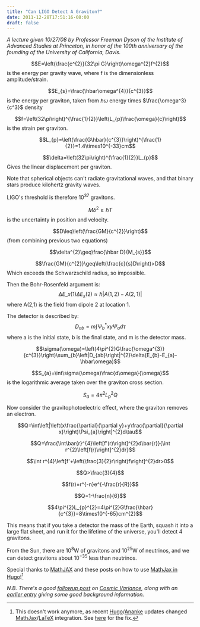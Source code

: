 ```yaml
---
title: "Can LIGO Detect A Graviton?"
date: 2011-12-28T17:51:16-08:00
draft: false
---
```

*A lecture given 10/27/08 by Professor Freeman Dyson of the Institute of
Advanced Studies at Princeton, in honor of the 100th anniversary of the
founding of the University of California, Davis.*

$$E=\left(\frac{c^{2}}{32\pi G}\right)\omega^{2}f^{2}$$
is the energy per gravity wave, where f is the dimensionless
amplitude/strain.  

$$E_{s}=\frac{\hbar\omega^{4}}{c^{3}}$$
is the energy per graviton, taken from $\hbar\omega$ energy times
$\frac{\omega^3}{c^3}$ density  

$$f=\left(32\pi\right)^{\frac{1}{2}}\left(L_{p}\frac{\omega}{c}\right)$$
is the strain per graviton.  

$$L_{p}=\left(\frac{G\hbar}{c^{3}}\right)^{\frac{1}{2}}=1.4\times10^{-33}cm$$

$$\delta=\left(32\pi\right)^{\frac{1}{2}}L_{p}$$
Gives the linear displacement per graviton.  

Note that spherical objects can't radiate gravitational waves, and that
binary stars produce kilohertz gravity waves.  

LIGO's threshold is therefore $10^{37}$ gravitons.  

$$M\delta^{2}\geq\hbar T$$
is the uncertainty in position and velocity.  

$$D\leq\left(\frac{GM}{c^{2}}\right)$$
(from combining previous two equations)  

$$\delta^{2}\geq\frac{\hbar D}{M_{s}}$$

$$\frac{GM}{c^{2}}\geq\left(\frac{c}{s}D\right)>D$$
Which exceeds the Schwarzschild radius, so impossible.  

Then the Bohr-Rosenfeld argument is:  
$$\Delta E\_{x}(1)\Delta E_{x}(2)\approx\hbar\left|A(1,2)-A(2,1)\right|$$
where A(2,1) is the field from dipole 2 at location 1.  

The detector is described by:  
$$D_{ab}=m\int\Psi_{b}^{*}xy\Psi_{a}d\tau$$
where a is the initial state, b is the final state, and m is the detector mass.  

$$\sigma(\omega)=\left(4\pi^{2}G\frac{\omega^{3}}{c^{3}}\right)\sum_{b}\left|D_{ab}\right|^{2}\delta(E_{b}-E_{a}-\hbar\omega)$$

$$S_{a}=\int\sigma(\omega)\frac{d\omega}{\omega}$$
is the logarithmic average taken over the graviton cross section.  

$$S_{a}=4\pi^{2}L_{p}^{2}Q$$

Now consider the gravitophotoelectric effect, where the graviton removes
an electron.  

$$Q=\int\left|\left(x\frac{\partial}{\partial
y}+y\frac{\partial}{\partial
x}\right)\Psi_{a}\right|^{2}d\tau$$  

$$Q=\frac{\int\bar{r}^{4}\left[f'(r)\right]^{2}d\bar{r}}{\int
r^{2}\left[f(r)\right]^{2}dr}$$

$$\int
r^{4}\left[f'+\left(\frac{3}{2}r\right)f\right]^{2}dr>0$$

$$Q>\frac{3}{4}$$

$$f(r)=r^{-n}e^{-\frac{r}{R}}$$

$$Q=1-\frac{n}{6}$$

$$4\pi^{2}L_{p}^{2}=4\pi^{2}G\frac{\hbar}{c^{3}}=8\times10^{-65}cm^{2}$$

This means that if you take a detector the mass of the Earth, squash it
into a large flat sheet, and run it for the lifetime of the universe,
you'll detect 4 gravitons.  

From the Sun, there are $10^{8}$W of gravitons and $10^{25}$W of
neutrinos, and we can detect gravitons about $10^{-35}$ less than
neutrinos.  

Special thanks to
[MathJAX](http://www.mathjax.org/) and these posts on how to use [MathJax
in
Hugo](https://github.com/budparr/gohugo-theme-ananke/issues/129)![^1]

*N.B. There's a good [followup
post](http://blogs.discovermagazine.com/cosmicvariance/2009/07/05/catching-the-waves/)
on [Cosmic Variance](http://blogs.discovermagazine.com/cosmicvariance/),
along with an [earlier
entry](http://blogs.discovermagazine.com/cosmicvariance/2007/04/25/the-difficult-childhood-of-gravitational-waves/)
giving some good background information.*

[^1]: This doesn't work anymore, as recent [Hugo]/[Ananke] updates changed [MathJax]/[LaTeX] integration. See [here][1] for the fix.

[Hugo]:  https://gohugo.io
[Ananke]: https://github.com/theNewDynamic/gohugo-theme-ananke
[MathJax]: https://www.mathjax.org
[LaTeX]: https://www.latex-project.org
[1]: https://discourse.gohugo.io/t/what-is-the-canonical-way-to-enable-latex/38721/3
